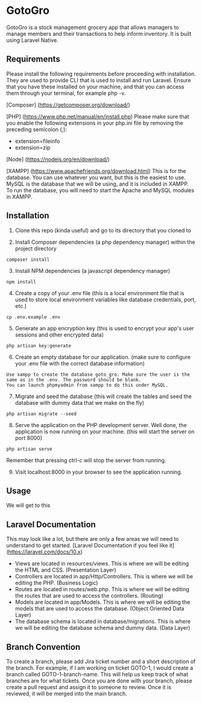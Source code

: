 # GotoGro

GotoGro is a stock management grocery app that allows managers to manage members and their transactions to help inform inventory. It is built using Laravel Native.

## Requirements

Please install the following requirements before proceeding with installation. They are used to provide CLI that is used to install and run Laravel.
Ensure that you have these installed on your machine, and that you can access them through your terminal, for example php -v.

[Composer] (<https://getcomposer.org/download/>)

[PHP] (<https://www.php.net/manual/en/install.php>)
Please make sure that you enable the following extensions in your php.ini file by removing the preceding semicolon (;):

- extension=fileinfo
- extension=zip

[Node] (<https://nodejs.org/en/download/>)

[XAMPP] (<https://www.apachefriends.org/download.html>)
This is for the database. You can use whatever you want, but this is the easiest to use.
MySQL is the database that we will be using, and it is included in XAMPP. 
To run the database, you will need to start the Apache and MySQL modules in XAMPP.

## Installation

1. Clone this repo (kinda useful) and go to its directory that you cloned to

2. Install Composer dependencies (a php dependency manager) within the project directory

```
composer install
```

3. Install NPM dependencies (a javascript dependency manager)

```
npm install
```

4. Create a copy of your .env file (this is a local environment file that is used to store local environment variables like database credentials, port, etc.)

```
cp .env.example .env
```

5. Generate an app encryption key (this is used to encrypt your app's user sessions and other encrypted data)

```
php artisan key:generate
```

6. Create an empty database for our application. (make sure to configure your .env file with the correct database information)

```
Use xampp to create the database goto_gro. Make sure the user is the same as in the .env. The password should be blank.
You can launch phpmyadmin from xampp to do this under MySQL.
```

7. Migrate and seed the database (this will create the tables and seed the database with dummy data that we make on the fly)

```
php artisan migrate --seed
```

8. Serve the application on the PHP development server. Well done, the application is now running on your machine. (this will start the server on port 8000)

```
php artisan serve
```

Remember that pressing ctrl-c will stop the server from running.

9. Visit localhost:8000 in your browser to see the application running.

## Usage

We will get to this

## Laravel Documentation

This may look like a lot, but there are only a few areas we will need to understand to get started.
[Laravel Documentation if you feel like it] (<https://laravel.com/docs/10.x>)

- Views are located in resources/views. This is where we will be editing the HTML and CSS. (Presentation Layer)
- Controllers are located in app/Http/Controllers. This is where we will be editing the PHP. (Business Logic)
- Routes are located in routes/web.php. This is where we will be editing the routes that are used to access the controllers. (Routing)
- Models are located in app/Models. This is where we will be editing the models that are used to access the database. (Object Oriented Data Layer)
- The database schema is located in database/migrations. This is where we will be editing the database schema and dummy data. (Data Layer)

## Branch Convention

To create a branch, please add Jira ticket number and a short description of the branch. For example, if I am working on ticket GOTO-1, I would create a branch called GOTO-1-branch-name. This will help us keep track of what branches are for what tickets.
Once you are done with your branch, please create a pull request and assign it to someone to review. Once it is reviewed, it will be merged into the main branch.
